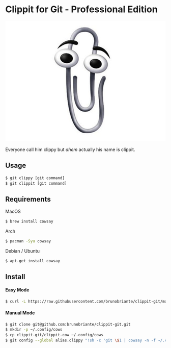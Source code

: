# Clippit for Git - Professional Edition

<div align="center">
  <img src="https://github.com/brunobriante/clippit-git/blob/master/images/clippit.jpg?raw=true" />
</div>

Everyone call him clippy but *ahem* actually his name is clippit.

## Usage

```bash
$ git clippy [git command]
$ git clippit [git command]
```

## Requirements

MacOS
```bash
$ brew install cowsay
```

Arch
```bash
$ pacman -Syu cowsay
```

Debian / Ubuntu
```bash
$ apt-get install cowsay
```


## Install

#### Easy Mode

```bash
$ curl -L https://raw.githubusercontent.com/brunobriante/clippit-git/master/install.sh | bash
```

#### Manual Mode

```bash
$ git clone git@github.com:brunobriante/clippit-git.git
$ mkdir -p ~/.config/cows
$ cp clippit-git/clippit.cow ~/.config/cows
$ git config --global alias.clippy "!sh -c 'git \$1 | cowsay -n -f ~/.config/cows/clippit.cow' -"
```


